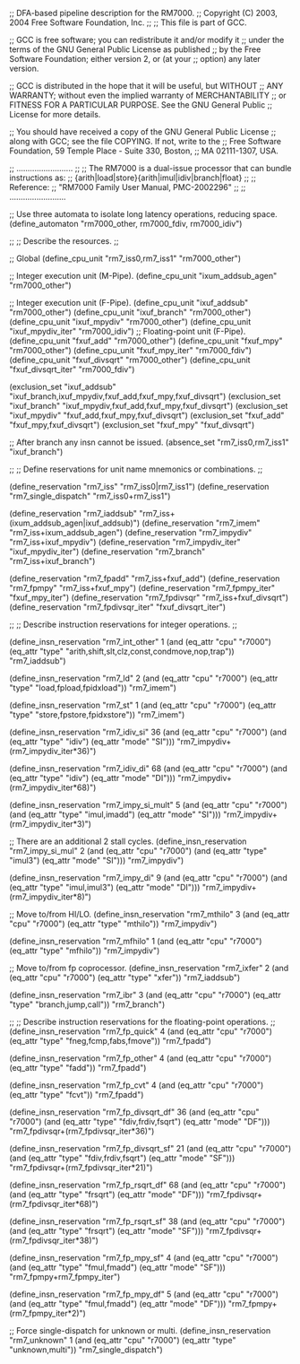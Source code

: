 ;; DFA-based pipeline description for the RM7000.
;;   Copyright (C) 2003, 2004 Free Software Foundation, Inc.
;;
;; This file is part of GCC.

;; GCC is free software; you can redistribute it and/or modify it
;; under the terms of the GNU General Public License as published
;; by the Free Software Foundation; either version 2, or (at your
;; option) any later version.

;; GCC is distributed in the hope that it will be useful, but WITHOUT
;; ANY WARRANTY; without even the implied warranty of MERCHANTABILITY
;; or FITNESS FOR A PARTICULAR PURPOSE.  See the GNU General Public
;; License for more details.

;; You should have received a copy of the GNU General Public License
;; along with GCC; see the file COPYING.  If not, write to the
;; Free Software Foundation, 59 Temple Place - Suite 330, Boston,
;; MA 02111-1307, USA.

;; .........................
;;
;; The RM7000 is a dual-issue processor that can bundle instructions as:
;; {arith|load|store}{arith|imul|idiv|branch|float}
;;
;; Reference:
;;   "RM7000 Family User Manual, PMC-2002296"
;;
;; .........................

;; Use three automata to isolate long latency operations, reducing space.
(define_automaton "rm7000_other, rm7000_fdiv, rm7000_idiv")

;;
;; Describe the resources.
;;

;; Global
(define_cpu_unit "rm7_iss0,rm7_iss1" "rm7000_other")

;; Integer execution unit (M-Pipe).
(define_cpu_unit "ixum_addsub_agen" "rm7000_other")

;; Integer execution unit (F-Pipe).
(define_cpu_unit "ixuf_addsub" "rm7000_other")
(define_cpu_unit "ixuf_branch" "rm7000_other")
(define_cpu_unit "ixuf_mpydiv" "rm7000_other")
(define_cpu_unit "ixuf_mpydiv_iter" "rm7000_idiv")
;; Floating-point unit (F-Pipe).
(define_cpu_unit "fxuf_add" "rm7000_other")
(define_cpu_unit "fxuf_mpy" "rm7000_other")
(define_cpu_unit "fxuf_mpy_iter" "rm7000_fdiv")
(define_cpu_unit "fxuf_divsqrt" "rm7000_other")
(define_cpu_unit "fxuf_divsqrt_iter" "rm7000_fdiv")

(exclusion_set "ixuf_addsub"
	       "ixuf_branch,ixuf_mpydiv,fxuf_add,fxuf_mpy,fxuf_divsqrt")
(exclusion_set "ixuf_branch" "ixuf_mpydiv,fxuf_add,fxuf_mpy,fxuf_divsqrt")
(exclusion_set "ixuf_mpydiv" "fxuf_add,fxuf_mpy,fxuf_divsqrt")
(exclusion_set "fxuf_add" "fxuf_mpy,fxuf_divsqrt")
(exclusion_set "fxuf_mpy" "fxuf_divsqrt")

;; After branch any insn cannot be issued.
(absence_set "rm7_iss0,rm7_iss1" "ixuf_branch")

;;
;; Define reservations for unit name mnemonics or combinations.
;;

(define_reservation "rm7_iss" "rm7_iss0|rm7_iss1")
(define_reservation "rm7_single_dispatch" "rm7_iss0+rm7_iss1")

(define_reservation "rm7_iaddsub" "rm7_iss+(ixum_addsub_agen|ixuf_addsub)")
(define_reservation "rm7_imem" "rm7_iss+ixum_addsub_agen")
(define_reservation "rm7_impydiv" "rm7_iss+ixuf_mpydiv")
(define_reservation "rm7_impydiv_iter" "ixuf_mpydiv_iter")
(define_reservation "rm7_branch" "rm7_iss+ixuf_branch")

(define_reservation "rm7_fpadd"	"rm7_iss+fxuf_add")
(define_reservation "rm7_fpmpy"	"rm7_iss+fxuf_mpy")
(define_reservation "rm7_fpmpy_iter" "fxuf_mpy_iter")
(define_reservation "rm7_fpdivsqr" "rm7_iss+fxuf_divsqrt")
(define_reservation "rm7_fpdivsqr_iter" "fxuf_divsqrt_iter")

;;
;; Describe instruction reservations for integer operations.
;;

(define_insn_reservation "rm7_int_other" 1
  (and (eq_attr "cpu" "r7000")
       (eq_attr "type" "arith,shift,slt,clz,const,condmove,nop,trap"))
  "rm7_iaddsub")

(define_insn_reservation "rm7_ld" 2
  (and (eq_attr "cpu" "r7000")
       (eq_attr "type" "load,fpload,fpidxload"))
  "rm7_imem")

(define_insn_reservation "rm7_st" 1
  (and (eq_attr "cpu" "r7000")
       (eq_attr "type" "store,fpstore,fpidxstore"))
  "rm7_imem")

(define_insn_reservation "rm7_idiv_si" 36
  (and (eq_attr "cpu" "r7000")
       (and (eq_attr "type" "idiv")
	    (eq_attr "mode" "SI")))
  "rm7_impydiv+(rm7_impydiv_iter*36)")

(define_insn_reservation "rm7_idiv_di" 68
  (and (eq_attr "cpu" "r7000")
       (and (eq_attr "type" "idiv")
	    (eq_attr "mode" "DI")))
  "rm7_impydiv+(rm7_impydiv_iter*68)")

(define_insn_reservation "rm7_impy_si_mult" 5
  (and (eq_attr "cpu" "r7000")
       (and (eq_attr "type" "imul,imadd")
	    (eq_attr "mode" "SI")))
  "rm7_impydiv+(rm7_impydiv_iter*3)")

;; There are an additional 2 stall cycles.
(define_insn_reservation "rm7_impy_si_mul" 2
  (and (eq_attr "cpu" "r7000")
       (and (eq_attr "type" "imul3")
	    (eq_attr "mode" "SI")))
  "rm7_impydiv")

(define_insn_reservation "rm7_impy_di" 9
  (and (eq_attr "cpu" "r7000")
       (and (eq_attr "type" "imul,imul3")
	    (eq_attr "mode" "DI")))
  "rm7_impydiv+(rm7_impydiv_iter*8)")

;; Move to/from HI/LO.
(define_insn_reservation "rm7_mthilo" 3
  (and (eq_attr "cpu" "r7000")
       (eq_attr "type" "mthilo"))
  "rm7_impydiv")

(define_insn_reservation "rm7_mfhilo" 1
  (and (eq_attr "cpu" "r7000")
       (eq_attr "type" "mfhilo"))
  "rm7_impydiv")

;; Move to/from fp coprocessor.
(define_insn_reservation "rm7_ixfer" 2
  (and (eq_attr "cpu" "r7000")
       (eq_attr "type" "xfer"))
  "rm7_iaddsub")

(define_insn_reservation "rm7_ibr" 3
  (and (eq_attr "cpu" "r7000")
       (eq_attr "type" "branch,jump,call"))
  "rm7_branch")

;;
;; Describe instruction reservations for the floating-point operations.
;;
(define_insn_reservation "rm7_fp_quick" 4
  (and (eq_attr "cpu" "r7000")
       (eq_attr "type" "fneg,fcmp,fabs,fmove"))
  "rm7_fpadd")

(define_insn_reservation "rm7_fp_other" 4
  (and (eq_attr "cpu" "r7000")
       (eq_attr "type" "fadd"))
  "rm7_fpadd")

(define_insn_reservation "rm7_fp_cvt" 4
  (and (eq_attr "cpu" "r7000")
       (eq_attr "type" "fcvt"))
  "rm7_fpadd")

(define_insn_reservation "rm7_fp_divsqrt_df" 36
  (and (eq_attr "cpu" "r7000")
       (and (eq_attr "type" "fdiv,frdiv,fsqrt")
	    (eq_attr "mode" "DF")))
  "rm7_fpdivsqr+(rm7_fpdivsqr_iter*36)")

(define_insn_reservation "rm7_fp_divsqrt_sf" 21
  (and (eq_attr "cpu" "r7000")
       (and (eq_attr "type" "fdiv,frdiv,fsqrt")
	    (eq_attr "mode" "SF")))
  "rm7_fpdivsqr+(rm7_fpdivsqr_iter*21)")

(define_insn_reservation "rm7_fp_rsqrt_df" 68
  (and (eq_attr "cpu" "r7000")
       (and (eq_attr "type" "frsqrt")
	    (eq_attr "mode" "DF")))
  "rm7_fpdivsqr+(rm7_fpdivsqr_iter*68)")

(define_insn_reservation "rm7_fp_rsqrt_sf" 38
  (and (eq_attr "cpu" "r7000")
       (and (eq_attr "type" "frsqrt")
	    (eq_attr "mode" "SF")))
  "rm7_fpdivsqr+(rm7_fpdivsqr_iter*38)")

(define_insn_reservation "rm7_fp_mpy_sf" 4
  (and (eq_attr "cpu" "r7000")
       (and (eq_attr "type" "fmul,fmadd")
	    (eq_attr "mode" "SF")))
  "rm7_fpmpy+rm7_fpmpy_iter")

(define_insn_reservation "rm7_fp_mpy_df" 5
  (and (eq_attr "cpu" "r7000")
       (and (eq_attr "type" "fmul,fmadd")
	    (eq_attr "mode" "DF")))
  "rm7_fpmpy+(rm7_fpmpy_iter*2)")

;; Force single-dispatch for unknown or multi.
(define_insn_reservation "rm7_unknown" 1
  (and (eq_attr "cpu" "r7000")
       (eq_attr "type" "unknown,multi"))
  "rm7_single_dispatch")
